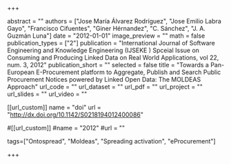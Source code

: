+++

abstract = "" 
authors = ["Jose María Álvarez Rodríguez", "Jose Emilio Labra Gayo", "Francisco Cifuentes", "Giner Hérnandez", "C. Sánchez", "J. A. Guzmán Luna"]
date = "2012-01-01"
image_preview = ""
math = false
publication_types = ["2"]
publication = "International Journal of Software Engineering and Knowledge Engineering (IJSEKE ) Spceial Issue on Consuming and Producing Linked Data on Real World Applications, vol 22, num. 3, 2012"
publication_short = ""
selected = false
title = "Towards a Pan-European E-Procurement platform to Aggregate, Publish and Search Public Procurement Notices powered by Linked Open Data: The MOLDEAS Approach"
url_code = ""
url_dataset = ""
url_pdf = ""
url_project = ""
url_slides = ""
url_video = ""

[[url_custom]]
name = "doi"
url = "http://dx.doi.org/10.1142/S0218194012400086"

#[[url_custom]]
#name = "2012"
#url = ""

tags=["Ontospread", "Moldeas", "Spreading activation", "eProcurement"]

+++


